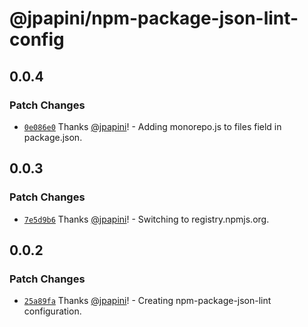 # @jpapini/npm-package-json-lint-config

## 0.0.4

### Patch Changes

-   [`0e086e0`](https://github.com/jpapini/tools-javascript/commit/0e086e0e3c7ed5fbdff8dcfd527cd4b177e1ea66) Thanks [@jpapini](https://github.com/jpapini)! - Adding monorepo.js to files field in package.json.

## 0.0.3

### Patch Changes

-   [`7e5d9b6`](https://github.com/jpapini/tools-javascript/commit/7e5d9b6eddab58a81c15d787fde02cec8d1949e6) Thanks [@jpapini](https://github.com/jpapini)! - Switching to registry.npmjs.org.

## 0.0.2

### Patch Changes

-   [`25a89fa`](https://github.com/jpapini/tools-javascript/commit/25a89fa3752655994ba3cd9c0e0f3202eca1c28e) Thanks [@jpapini](https://github.com/jpapini)! - Creating npm-package-json-lint configuration.
